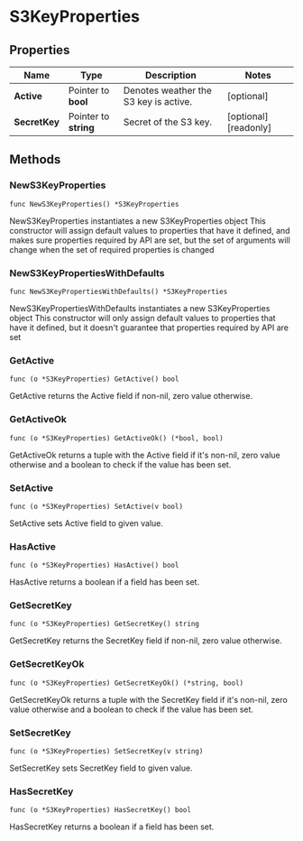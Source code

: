 # S3KeyProperties

## Properties

|Name | Type | Description | Notes|
|------------ | ------------- | ------------- | -------------|
|**Active** | Pointer to **bool** | Denotes weather the S3 key is active. | [optional] |
|**SecretKey** | Pointer to **string** | Secret of the S3 key. | [optional] [readonly] |

## Methods

### NewS3KeyProperties

`func NewS3KeyProperties() *S3KeyProperties`

NewS3KeyProperties instantiates a new S3KeyProperties object
This constructor will assign default values to properties that have it defined,
and makes sure properties required by API are set, but the set of arguments
will change when the set of required properties is changed

### NewS3KeyPropertiesWithDefaults

`func NewS3KeyPropertiesWithDefaults() *S3KeyProperties`

NewS3KeyPropertiesWithDefaults instantiates a new S3KeyProperties object
This constructor will only assign default values to properties that have it defined,
but it doesn't guarantee that properties required by API are set

### GetActive

`func (o *S3KeyProperties) GetActive() bool`

GetActive returns the Active field if non-nil, zero value otherwise.

### GetActiveOk

`func (o *S3KeyProperties) GetActiveOk() (*bool, bool)`

GetActiveOk returns a tuple with the Active field if it's non-nil, zero value otherwise
and a boolean to check if the value has been set.

### SetActive

`func (o *S3KeyProperties) SetActive(v bool)`

SetActive sets Active field to given value.

### HasActive

`func (o *S3KeyProperties) HasActive() bool`

HasActive returns a boolean if a field has been set.

### GetSecretKey

`func (o *S3KeyProperties) GetSecretKey() string`

GetSecretKey returns the SecretKey field if non-nil, zero value otherwise.

### GetSecretKeyOk

`func (o *S3KeyProperties) GetSecretKeyOk() (*string, bool)`

GetSecretKeyOk returns a tuple with the SecretKey field if it's non-nil, zero value otherwise
and a boolean to check if the value has been set.

### SetSecretKey

`func (o *S3KeyProperties) SetSecretKey(v string)`

SetSecretKey sets SecretKey field to given value.

### HasSecretKey

`func (o *S3KeyProperties) HasSecretKey() bool`

HasSecretKey returns a boolean if a field has been set.



